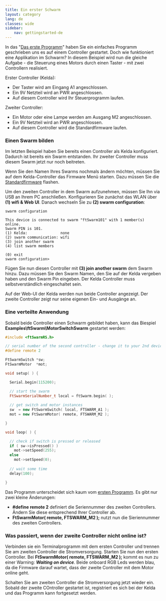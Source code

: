 ```yaml
---
title: Ein erster Schwarm
layout: category
lang: de
classes: wide
sidebar:
    nav: gettingstarted-de
---
```


In das "[Das erste Programm](../MotorSwitch)" haben Sie ein einfaches Programm geschrieben uns es auf einem Controller gestartet. Doch wie funktioniert eine Applikation im Schwarm? In diesem Beispiel wird nun die gleiche Aufgabe - die Steuerung eines Motors durch einen Taster - mit zwei Controllern realisiert. 

Erster Controller (Kelda):
- Der Taster wird am Eingang A1 angeschlossen.
- Ein 9V Netzteil wird an PWR angeschlossen.
- Auf diesem Controller wird Ihr Steuerprogramm laufen.

Zweiter Controller:
- Ein Motor oder eine Lampe werden am Ausgang M2 angeschlossen.
- Ein 9V Netzteil wird an PWR angeschlossen.
- Auf diesem Controller wird die Standardfirmware laufen.

### Einen Swarm bilden

Im letzten Beispiel haben Sie bereits einen Controller als Kelda konfiguriert. Dadurch ist bereits ein Swarm entstanden. Ihr zweiter Controller muss diesem Swarm jetzt nur noch beitreten.    

Wenn Sie den Namen Ihres Swarms nochmals ändern möchten, müssen Sie auf dem Kelda-Controller das Firmware Menü starten. Dazu müssen Sie die [Standardfirmware](../firmware) flashen.

Um den zweiten Controller in dem Swarm aufzunehmen, müssen Sie Ihn via USB an Ihrem PC anschließen. Konfigurieren Sie zunächst das WLAN über **(1) wifi & Web UI**. Danach wechseln Sie zu **(2) swarm configuration**:

```
swarm configuration

This device is connected to swarm "ftSwarm101" with 1 member(s) online.
Swarm PIN is 101.
(1) Kelda:               none
(2) swarm communication: wifi
(3) join another swarm
(4) list swarm members

(0) exit
swarm configuration>
```

Fügen Sie nun diesen Controller mit **(3) join another swarm** dem Swarm hinzu. Dazu müssen Sie den Swarm Namen, den Sie auf der Kelda vergeben haben und den Swarm Pin eingeben. Der Kelda Controller muss selbstverständlich eingeschaltet sein. 

Auf der Web-UI der Kelda werden nun beide Controller angezeigt. Der zweite Controller zeigt nur seine eigenen Ein- und Ausgänge an. 

### Eine verteilte Anwendung

Sobald beide Controller einen Schwarm gebildet haben, kann das Biespiel **Examples\ftSwarm\MotorSwitchSwarm** gestartet werden:

```cpp
#include <ftSwarmRS.h>

// serial number of the second controller - change it to your 2nd device serial number
#define remote 2

FtSwarmSwitch *sw;
FtSwarmMotor  *mot;

void setup( ) {

  Serial.begin(115200);

  // start the swarm
  FtSwarmSerialNumber_t local = ftSwarm.begin( );
	
  // get switch and motor instances
  sw  = new FtSwarmSwitch( local, FTSWARM_A1 );
  mot = new FtSwarmMotor( remote, FTSWARM_M2 );

}

void loop( ) {

  // check if switch is pressed or released
  if ( sw->isPressed() )
    mot->setSpeed(255);
  else
    mot->setSpeed(0);
	
  // wait some time
  delay(100);

}
```

Das Programm unterscheidet sich kaum vom [ersten Programm](../MotorSwitch). Es gibt nur zwei kleine Änderungen:

- **#define remote 2** definiert die Seriennummer des zweiten Controllers. Ändern Sie diese entsprechend Ihrer Controller ab.
- **FtSwarmMotor( remote, FTSWARM_M2 );** nutzt nun die Sieriennummer des zweiten Controllers. 

### Was passiert, wenn der zweite Controller nicht online ist?

Verbinden sie ein Terminalprogramm mit dem ersten Controller und trennen Sie am zweiten Controller die Stromversorgung. Starten Sie nun den ersten Controller. Bei **FtSwarmMotor( remote, FTSWARM_M2 );** kommt es nun zu einer Warning: ***Waiting on device***. Beide onboard RGB Leds werden blau, da die Firmware darauf wartet, dass der zweite Controller mit dem Motor online geht.

Schalten Sie am zweiten Controller die Stromversorgung jetzt wieder ein. Sobald der zweite COntroller gestartet ist, registriert es sich bei der Kelda und das Programm kann fortgesetzt werden.
